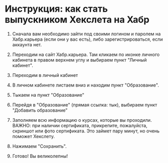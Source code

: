 # Инструкция: как стать выпускником Хекслета на Хабр

1. Сначала вам необходимо зайти под своими логином и паролем на Хабр.карьера (если они у вас есть), либо зарегистрироваться, если аккаунта нет.

2. Переходим на сайт Хабр.карьера. Там кликаем по иконке личного кабинета в правом верхнем углу и выбираем пункт "Личный кабинет".

3. Переходим в личный кабинет

4. В личном кабинете листаем вниз и находим пункт "Образование". 

5. Тыкаем на пункт "Образование"

6. Перейдя в "Образование" (прямая ссылка: тык), выбираем пункт "Добавить образование" 


7. Заполняем всю информацию о курсах, которые вы проходили. ВАЖНО: при наличии сертификата, прикрепите, пожалуйста, скриншот или фото сертификата. Это займет пару минут, но очень поможет Хекслету.

8. Нажимаем "Сохранить".

9. Готово! Вы великолепны!
